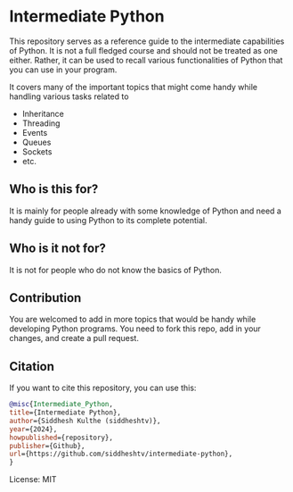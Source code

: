 # Intermediate Python

This repository serves as a reference guide to the intermediate capabilities of Python. It is not a full fledged course and should not be treated as one either. Rather, it can be used to recall various functionalities of Python that you can use in your program.

It covers many of the important topics that might come handy while handling various tasks related to

- Inheritance
- Threading
- Events
- Queues
- Sockets
- etc.

## Who is this for?

It is mainly for people already with some knowledge of Python and need a handy guide to using Python to its complete potential.

## Who is it not for?

It is not for people who do not know the basics of Python.

## Contribution

You are welcomed to add in more topics that would be handy while developing Python programs. You need to fork this repo, add in your changes, and create a pull request.

## Citation

If you want to cite this repository, you can use this:

```bibtex
@misc{Intermediate_Python,
title={Intermediate Python},
author={Siddhesh Kulthe (siddheshtv)},
year={2024},
howpublished={repository},
publisher={Github},
url={https://github.com/siddheshtv/intermediate-python},
}
```

License: MIT
